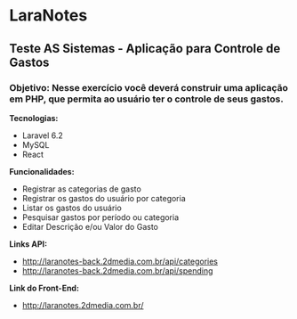# LaraNotes
## Teste AS Sistemas - Aplicação para Controle de Gastos

### Objetivo: Nesse exercício você deverá construir uma aplicação em PHP, que permita ao usuário ter o controle de seus gastos.


**Tecnologias:**
- Laravel 6.2
- MySQL
- React


**Funcionalidades:**
- Registrar as categorias de gasto
- Registrar os gastos do usuário por categoria
- Listar os gastos do usuário
- Pesquisar gastos por período ou categoria 
- Editar Descrição e/ou Valor do Gasto

**Links API:**
- http://laranotes-back.2dmedia.com.br/api/categories
- http://laranotes-back.2dmedia.com.br/api/spending

**Link do Front-End:**
- http://laranotes.2dmedia.com.br/
